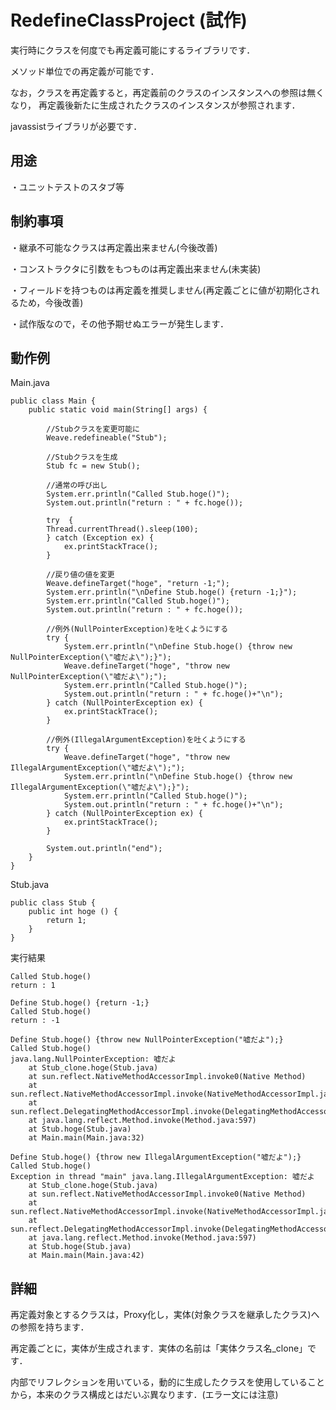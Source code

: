 RedefineClassProject (試作)
=========================
実行時にクラスを何度でも再定義可能にするライブラリです．

メソッド単位での再定義が可能です．

なお，クラスを再定義すると，再定義前のクラスのインスタンスへの参照は無くなり，
再定義後新たに生成されたクラスのインスタンスが参照されます．

javassistライブラリが必要です．

用途
---
・ユニットテストのスタブ等

制約事項
---
・継承不可能なクラスは再定義出来ません(今後改善)

・コンストラクタに引数をもつものは再定義出来ません(未実装)

・フィールドを持つものは再定義を推奨しません(再定義ごとに値が初期化されるため，今後改善)

・試作版なので，その他予期せぬエラーが発生します．


動作例
---

Main.java
```
public class Main {
	public static void main(String[] args) {
		
		//Stubクラスを変更可能に
		Weave.redefineable("Stub");
		
		//Stubクラスを生成
		Stub fc = new Stub();
		
		//通常の呼び出し
		System.err.println("Called Stub.hoge()");
		System.out.println("return : " + fc.hoge());
		
		try  {
		Thread.currentThread().sleep(100);
		} catch (Exception ex) {
			ex.printStackTrace();
		}
		
		//戻り値の値を変更
		Weave.defineTarget("hoge", "return -1;");
		System.err.println("\nDefine Stub.hoge() {return -1;}");
		System.err.println("Called Stub.hoge()");
		System.out.println("return : " + fc.hoge());

		//例外(NullPointerException)を吐くようにする
		try {
			System.err.println("\nDefine Stub.hoge() {throw new NullPointerException(\"嘘だよ\");}");
			Weave.defineTarget("hoge", "throw new NullPointerException(\"嘘だよ\");");
			System.err.println("Called Stub.hoge()");
			System.out.println("return : " + fc.hoge()+"\n");
		} catch (NullPointerException ex) {
			ex.printStackTrace();
		}
		
		//例外(IllegalArgumentException)を吐くようにする
		try {
			Weave.defineTarget("hoge", "throw new IllegalArgumentException(\"嘘だよ\");");
			System.err.println("\nDefine Stub.hoge() {throw new IllegalArgumentException(\"嘘だよ\");}");
			System.err.println("Called Stub.hoge()");
			System.out.println("return : " + fc.hoge()+"\n");
		} catch (NullPointerException ex) {
			ex.printStackTrace();
		}

		System.out.println("end");
	}
}
```

Stub.java
```
public class Stub {
	public int hoge () {
		return 1;
	}
}
```

実行結果
```
Called Stub.hoge()
return : 1

Define Stub.hoge() {return -1;}
Called Stub.hoge()
return : -1

Define Stub.hoge() {throw new NullPointerException("嘘だよ");}
Called Stub.hoge()
java.lang.NullPointerException: 嘘だよ
	at Stub_clone.hoge(Stub.java)
	at sun.reflect.NativeMethodAccessorImpl.invoke0(Native Method)
	at sun.reflect.NativeMethodAccessorImpl.invoke(NativeMethodAccessorImpl.java:39)
	at sun.reflect.DelegatingMethodAccessorImpl.invoke(DelegatingMethodAccessorImpl.java:25)
	at java.lang.reflect.Method.invoke(Method.java:597)
	at Stub.hoge(Stub.java)
	at Main.main(Main.java:32)

Define Stub.hoge() {throw new IllegalArgumentException("嘘だよ");}
Called Stub.hoge()
Exception in thread "main" java.lang.IllegalArgumentException: 嘘だよ
	at Stub_clone.hoge(Stub.java)
	at sun.reflect.NativeMethodAccessorImpl.invoke0(Native Method)
	at sun.reflect.NativeMethodAccessorImpl.invoke(NativeMethodAccessorImpl.java:39)
	at sun.reflect.DelegatingMethodAccessorImpl.invoke(DelegatingMethodAccessorImpl.java:25)
	at java.lang.reflect.Method.invoke(Method.java:597)
	at Stub.hoge(Stub.java)
	at Main.main(Main.java:42)
```

詳細
---
再定義対象とするクラスは，Proxy化し，実体(対象クラスを継承したクラス)への参照を持ちます．

再定義ごとに，実体が生成されます．実体の名前は「実体クラス名_clone」です．

内部でリフレクションを用いている，動的に生成したクラスを使用していることから，本来のクラス構成とはだいぶ異なります．(エラー文には注意)
